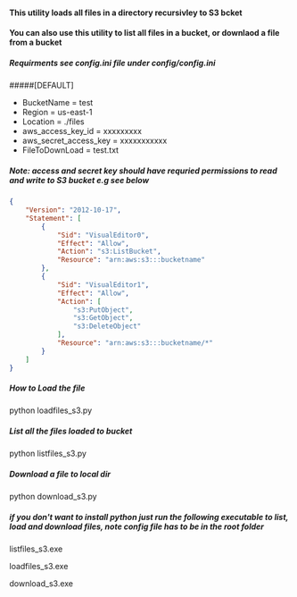 #### This utility loads all files in a directory recursivley to S3 bcket
#### You can also use this utility to list all files in a bucket, or downlaod a file from a bucket

##### Requirments see config.ini file under config/config.ini

#####[DEFAULT]
- BucketName = test 
- Region = us-east-1
- Location = ./files
- aws_access_key_id = xxxxxxxxx
- aws_secret_access_key = xxxxxxxxxxx
- FileToDownLoad = test.txt

##### Note: access and secret key should have requried permissions to read and write to S3 bucket e.g see below
```json
{
    "Version": "2012-10-17",
    "Statement": [
        {
            "Sid": "VisualEditor0",
            "Effect": "Allow",
            "Action": "s3:ListBucket",
            "Resource": "arn:aws:s3:::bucketname"
        },
        {
            "Sid": "VisualEditor1",
            "Effect": "Allow",
            "Action": [
                "s3:PutObject",
                "s3:GetObject",
                "s3:DeleteObject"
            ],
            "Resource": "arn:aws:s3:::bucketname/*"
        }
    ]
}
```
##### How to Load the file
python loadfiles_s3.py

##### List all the files loaded to bucket
python listfiles_s3.py

##### Download a file to local dir
python download_s3.py

##### if you don't want to install python just run the following executable to list, load and download files, note config file has to be in the root folder
listfiles_s3.exe

loadfiles_s3.exe

download_s3.exe
